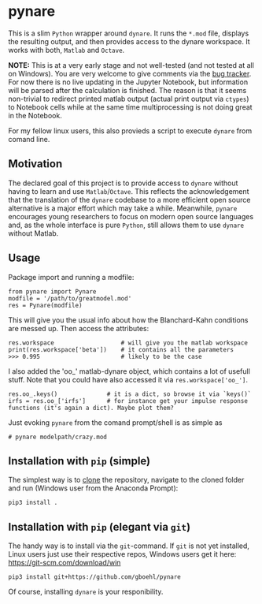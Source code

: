 # pynare

This is a slim `Python` wrapper around `dynare`. It runs the `*.mod` file, displays the resulting output, and then provides access to the dynare workspace. It works with both, `Matlab` and `Octave`.

**NOTE:** This is at a very early stage and not well-tested (and not tested at all on Windows). You are very welcome to give comments via the [bug tracker](https://github.com/gboehl/pynare/issues). For now there is no live updating in the Jupyter Notebook, but information will be parsed after the calculation is finished. The reason is that it seems non-trivial to redirect printed matlab output (actual print output via `ctypes`) to Notebook cells while at the same time multiprocessing is not doing great in the Notebook.

For my fellow linux users, this also provieds a script to execute `dynare` from comand line.


## Motivation

The declared goal of this project is to provide access to `dynare` without having to learn and use `Matlab`/`Octave`. This reflects the acknowledgement that the translation of the `dynare` codebase to a more efficient open source alternative is a major effort which may take a while. Meanwhile, `pynare` encourages young researchers to focus on modern open source languages and, as the whole interface is pure `Python`, still allows them to use `dynare` without Matlab.


## Usage
Package import and running a modfile:
```
from pynare import Pynare
modfile = '/path/to/greatmodel.mod'
res = Pynare(modfile)
```

This will give you the usual info about how the Blanchard-Kahn conditions are messed up. Then access the attributes:
```
res.workspace                   # will give you the matlab workspace
print(res.workspace['beta'])    # it contains all the parameters
>>> 0.995                       # likely to be the case
```

I also added the 'oo_' matlab-dynare object, which contains a lot of usefull stuff. Note that you could have also accessed it via `res.workspace['oo_']`.
```
res.oo_.keys()              # it is a dict, so browse it via `keys()`
irfs = res.oo_['irfs']      # for instance get your impulse response functions (it's again a dict). Maybe plot them?
```

Just evoking `pynare` from the comand prompt/shell is as simple as
```
# pynare modelpath/crazy.mod
```


## Installation with `pip` (simple)

The simplest way is to [clone](https://github.com/gboehl/pynare/archive/master.zip) the repository, navigate to the cloned folder and run (Windows user from the Anaconda Prompt):
```
pip3 install .
```

## Installation with `pip` (elegant via `git`)

The handy way is to install via the `git`-command. If `git` is not yet installed, Linux users just use their respective repos, Windows users get it here: https://git-scm.com/download/win

```
pip3 install git+https://github.com/gboehl/pynare
```

Of course, installing `dynare` is your responibility.
